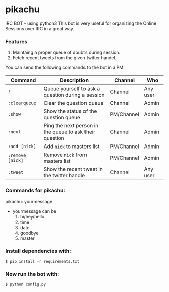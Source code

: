 # pikachu
IRC BOT - using python3
This bot is very useful for organizing the Online Sessions over IRC in a great way.

### Features
1. Maintaing a proper queue of doubts during session.
2. Fetch recent tweets from the given twitter handel.

You can send the following commands to the bot in a PM:

|Command|Description|Channel|Who|
|---|---|---|---|
|`!`|Queue yourself to ask a question during a session|Channel|Any user|
|`:clearqueue`|Clear the question queue|Channel|Admin|
|`:show`|Show the status of the question queue|PM/Channel|Admin|
|`:next`|Ping the next person in the queue to ask their question|Channel|Admin|
|`:add [nick]`|Add `nick` to masters list|PM/Channel|Admin|
|`:remove [nick]`|Remove `nick` from masters list|PM/Channel|Admin|
|`:tweet`|Show the recent tweet in the twitter handle|Channel|Any user|

### Commands for pikachu:

pikachu: yourmessage
  * yourmessage can be
    1. hi/hey/hello
    2. time 
    3. date
    4. goodbye
    5. master


### Install dependencies with:
`$ pip install -r requirements.txt`

### Now run the bot with:
`$ python config.py`
